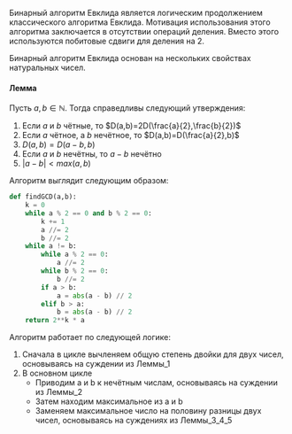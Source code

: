 Бинарный алгоритм Евклида является логическим продолжением классического алгоритма Евклида. Мотивация использования этого алгоритма заключается в отсутствии операций деления. Вместо этого используются побитовые сдвиги для деления на 2.

Бинарный алгоритм Евклида основан на нескольких свойствах натуральных чисел.
#### Лемма
Пусть $a,b\in \mathbb N$. Тогда справедливы следующий утверждения:
1. Если $a$ и $b$ чётные, то $D(a,b)=2D(\frac{a}{2},\frac{b}{2})$
2. Если $a$ чётное, а $b$ нечётное, то $D(a,b)=D(\frac{a}{2},b)$
3. $D(a,b)=D(a-b,b)$
4. Если $a$ и $b$ нечётны, то $a-b$ нечётно
5. $|a-b|<max(a, b)$

Алгоритм выглядит следующим образом:
```python
def findGCD(a,b):
	k = 0
	while a % 2 == 0 and b % 2 == 0:
		k += 1
		a //= 2
		b //= 2
	while a != b:
		while a % 2 == 0:
			a //= 2
		while b % 2 == 0:
			b //= 2
		if a > b:
			a = abs(a - b) // 2
		elif b > a:
			b = abs(a - b) // 2
	return 2**k * a
```
Алгоритм работает по следующей логике:
1. Сначала в цикле вычленяем общую степень двойки для двух чисел, основываясь на суждении из Леммы_1
2. В основном цикле
	- Приводим a и b к нечётным числам, основываясь на суждении из Леммы_2
	- Затем находим максимальное из a и b
	- Заменяем максимальное число на половину разницы двух чисел, основываясь на суждениях из Леммы_3_4_5